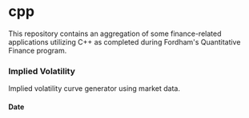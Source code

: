 # cpp

This repository contains an aggregation of some finance-related applications utilizing C++ as completed during Fordham's Quantitative Finance program.

### Implied Volatility
Implied volatility curve generator using market data.

#### Date
